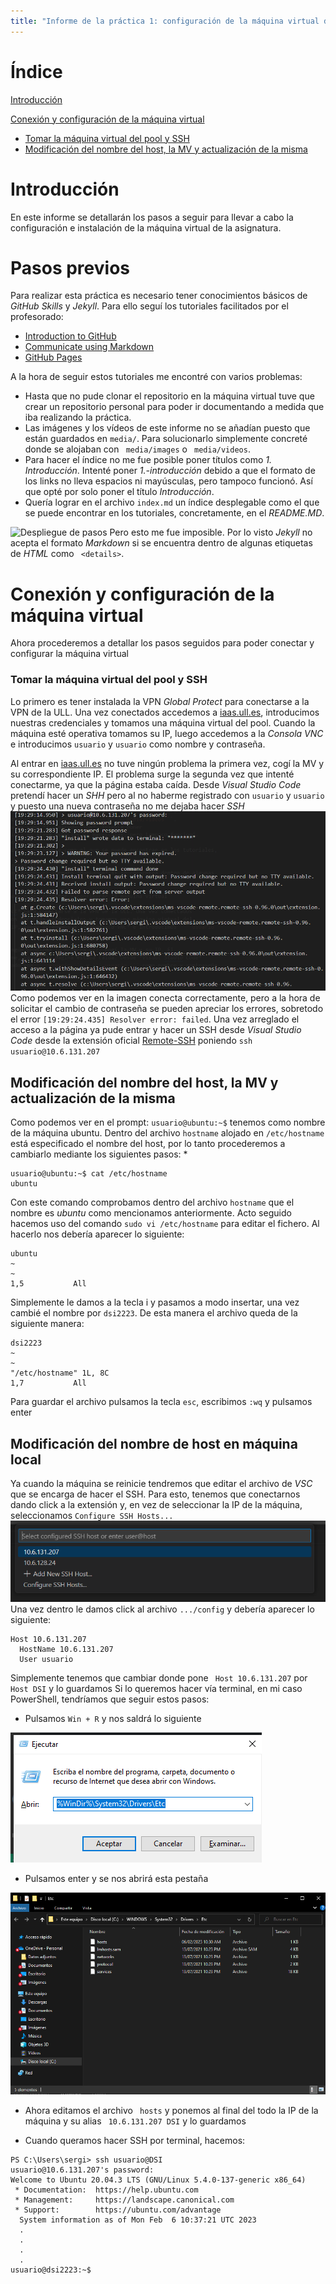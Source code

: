 ```yaml
---
title: "Informe de la práctica 1: configuración de la máquina virtual del IaaS"
---
```

# Índice
[Introducción](#introducción)

[Conexión y configuración de la máquina virtual](#conexión-y-configuración-de-la-máquina-virtual)
  * [Tomar la máquina virtual del pool y SSH](#tomar-la-máquina-virtual-del-pool-y-ssh)
  * [Modificación del nombre del host, la MV y actualización de la misma](#modificación-del-nombre-del-host-la-mv-y-actualización-de-la-misma)
# Introducción
En este informe se detallarán los pasos a seguir para llevar a cabo la configuración e instalación de la 
máquina virtual de la asignatura.

# Pasos previos 
Para realizar esta práctica es necesario tener conocimientos básicos de *GitHub Skills* y *Jekyll*. Para ello 
seguí los tutoriales facilitados por el profesorado:
* [Introduction to GitHub](https://github.com/skills/introduction-to-github)
* [Communicate using Markdown](https://github.com/skills/communicate-using-markdown)
* [GitHub Pages](https://github.com/skills/github-pages)

A la hora de seguir estos tutoriales me encontré con varios problemas:
* Hasta que no pude clonar el repositorio en la máquina virtual tuve que crear un repositorio personal para 
poder ir documentando a medida que iba realizando la práctica.
* Las imágenes y los vídeos de este informe no se añadían puesto que están guardados en ``` media/ ```. 
Para solucionarlo simplemente concreté donde se alojaban con ``` media/images``` o ``` media/videos```.
* Para hacer el índice no me fue posible poner títulos como *1. Introducción*. Intenté poner 
*1.-introducción* debido a que el formato de los links no lleva espacios ni mayúsculas, pero tampoco funcionó.
Así que opté por solo poner el título *Introducción*.
* Quería lograr en el archivo ```index.md``` un índice desplegable como el que se puede encontrar en los tutoriales, 
concretamente, en el *README.MD*.

![Despliegue de pasos](media/videos/Despliegue_de_pasos.gif)
Pero esto me fue imposible. Por lo visto *Jekyll* no acepta el formato *Markdown* si se encuentra dentro de algunas
etiquetas de *HTML* como ``` <details>```.

# Conexión y configuración de la máquina virtual
Ahora procederemos a detallar los pasos seguidos para poder conectar y configurar la máquina virtual
### Tomar la máquina virtual del pool y SSH
Lo primero es tener instalada la VPN *Global Protect* para conectarse a la VPN de la ULL. Una vez conectados
accedemos a [iaas.ull.es](iaas.ull.es), introducimos nuestras credenciales y tomamos una máquina virtual del
pool. Cuando la máquina esté operativa tomamos su IP, luego accedemos a la *Consola VNC* e introducimos ``` usuario ```
y ``` usuario ``` como nombre y contraseña.

Al entrar en [iaas.ull.es](iaas.ull.es) no tuve ningún problema la primera vez, cogí la MV y su correspondiente IP. El
problema surge la segunda vez que intenté conectarme, ya que la página estaba caída. Desde *Visual Studio Code* 
pretendí hacer un *SHH* pero al no haberme registrado con ``` usuario ``` y ``` usuario ``` y puesto una nueva 
contraseña no me dejaba hacer *SSH*
![Fallo ssh](media/images/fallossh.bmp)
Como podemos ver en la imagen conecta correctamente, pero a la hora de solicitar el cambio de contraseña se 
pueden apreciar los errores, sobretodo el error ```[19:29:24.435] Resolver error: failed```.
Una vez arreglado el acceso a la página ya pude entrar y hacer un SSH desde *Visual Studio Code* desde la extensión oficial [Remote-SSH](https://marketplace.visualstudio.com/items?itemName=ms-vscode-remote.remote-ssh) poniendo ```ssh usuario@10.6.131.207```

## Modificación del nombre del host, la MV y actualización de la misma
Como podemos ver en el prompt: ```usuario@ubuntu:~$``` tenemos como nombre de la máquina ubuntu. 
Dentro del archivo ```hostname``` alojado en ```/etc/hostname``` está especificado el nombre del host, por lo tanto
procederemos a cambiarlo mediante los siguientes pasos:
* 
```
usuario@ubuntu:~$ cat /etc/hostname
ubuntu
```

Con este comando comprobamos dentro del archivo ```hostname``` que el nombre es *ubuntu* como mencionamos 
anteriormente. Acto seguido hacemos uso del comando ```sudo vi /etc/hostname``` para editar el fichero. Al 
hacerlo nos debería aparecer lo siguiente:
```
ubuntu
~                                                                                                                                                                                                        
~                                
1,5           All
```
Simplemente le damos a la tecla i y pasamos a modo insertar, una vez cambié el nombre por ```dsi2223```. De 
esta manera el archivo queda de la siguiente manera:
```
dsi2223
~                                                                                                                                                                                                        
~                                                                                                                                                                                         
"/etc/hostname" 1L, 8C                                                                                                                                                                 1,7           All
```
Para guardar el archivo pulsamos la tecla ```esc```, escribimos ```:wq``` y pulsamos enter

## Modificación del nombre de host en máquina local
Ya cuando la máquina se reinicie tendremos que editar el archivo de *VSC* que se encarga de hacer el
SSH. Para esto, tenemos que conectarnos dando click a la extensión y, en vez de seleccionar la IP de la máquina,
seleccionamos ```Configure SSH Hosts...``` 
![visual hosts](/media/images/visual_hosts.bmp)
Una vez dentro le damos click al archivo ```.../config``` y debería aparecer lo siguiente:
```
Host 10.6.131.207
  HostName 10.6.131.207
  User usuario
```
Simplemente tenemos que cambiar donde pone ``` Host 10.6.131.207``` por ``` Host DSI ``` y lo guardamos
Si lo queremos hacer vía terminal, en mi caso PowerShell, tendríamos que seguir estos pasos:
* Pulsamos ``` Win + R ``` y nos saldrá lo siguiente

![winr](/media/images/winr.bmp)
* Pulsamos enter y se nos abrirá esta pestaña

![pestawinr](/media/images/pestawindir.bmp)

* Ahora editamos el archivo ``` hosts``` y ponemos al final del todo la IP de la máquina y su alias ``` 10.6.131.207 DSI``` 
y lo guardamos

* Cuando queramos hacer SSH por terminal, hacemos:
```
PS C:\Users\sergi> ssh usuario@DSI
usuario@10.6.131.207's password:
Welcome to Ubuntu 20.04.3 LTS (GNU/Linux 5.4.0-137-generic x86_64)
 * Documentation:  https://help.ubuntu.com
 * Management:     https://landscape.canonical.com
 * Support:        https://ubuntu.com/advantage
  System information as of Mon Feb  6 10:37:21 UTC 2023  
  .
  .
  .
  .
usuario@dsi2223:~$
```


